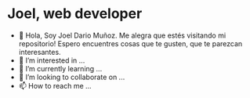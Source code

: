 <h1>Joel, web developer</h1>

- 👋 Hola, Soy Joel Dario Muñoz. Me alegra que estés visitando mi repositorio! Espero encuentres cosas que te gusten, que te parezcan interesantes. 
- 👀 I’m interested in ...
- 🌱 I’m currently learning ...
- 💞️ I’m looking to collaborate on ...
- 📫 How to reach me ...
